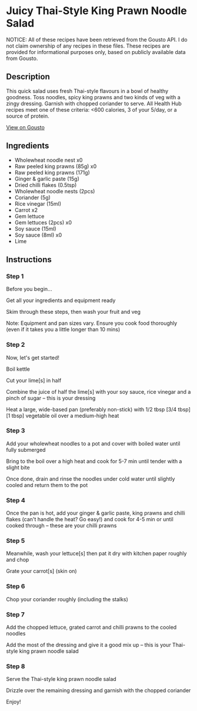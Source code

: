 # Juicy Thai-Style King Prawn Noodle Salad

NOTICE: All of these recipes have been retrieved from the Gousto API. I do not claim ownership of any recipes in these files. These recipes are provided for informational purposes only, based on publicly available data from Gousto.

## Description

This quick salad uses fresh Thai-style flavours in a bowl of healthy goodness. Toss noodles, spicy king prawns and two kinds of veg with a zingy dressing. Garnish with chopped coriander to serve. All Health Hub recipes meet one of these criteria: <600 calories, 3 of your 5/day, or a source of protein.

[View on Gousto](https://www.gousto.co.uk/recipes/cookbook/juicy-thai-prawn-noodle-salad)

## Ingredients

- Wholewheat noodle nest x0
- Raw peeled king prawns (85g) x0
- Raw peeled king prawns (171g)
- Ginger & garlic paste (15g)
- Dried chilli flakes (0.5tsp)
- Wholewheat noodle nests (2pcs)
- Coriander (5g)
- Rice vinegar (15ml)
- Carrot x2
- Gem lettuce
- Gem lettuces (2pcs) x0
- Soy sauce (15ml)
- Soy sauce (8ml) x0
- Lime

## Instructions


### Step 1

Before you begin...

Get all your ingredients and equipment ready

Skim through these steps, then wash your fruit and veg

Note: Equipment and pan sizes vary. Ensure you cook food thoroughly (even if it takes you a little longer than 10 mins)


### Step 2

Now, let's get started!

Boil kettle

Cut your lime[s] in half

Combine the juice of half the<span class="text-danger"> </span>lime[s] with your soy sauce, rice vinegar and a pinch of sugar – this is your dressing

Heat a large, wide-based pan (preferably non-stick) with 1/2 tbsp <span class="text-purple">[3/4 tbsp]</span> <span class="text-danger">[1 tbsp]</span> vegetable oil over a medium-high heat


### Step 3

Add your wholewheat noodles to a pot and cover with boiled water until fully submerged

Bring to the boil over a high heat and cook for 5-7 min until tender with a slight bite

Once done, drain and rinse the noodles under cold water until slightly cooled and return them to the pot


### Step 4

Once the pan is hot, add your ginger & garlic paste, king prawns and chilli flakes (can't handle the heat? Go easy!) and cook for 4-5 min or until cooked through – these are your chilli prawns


### Step 5

Meanwhile, wash your lettuce[s] then pat it dry with kitchen paper roughly and chop

Grate your carrot[s] (skin on)


### Step 6

Chop your coriander roughly (including the stalks)


### Step 7

Add the chopped lettuce, grated carrot and chilli prawns to the cooled noodles

Add the most of the dressing and give it a good mix up – this is your Thai-style king prawn noodle salad

### Step 8

Serve the Thai-style king prawn noodle salad

Drizzle over the remaining dressing and garnish with the chopped coriander

Enjoy!

